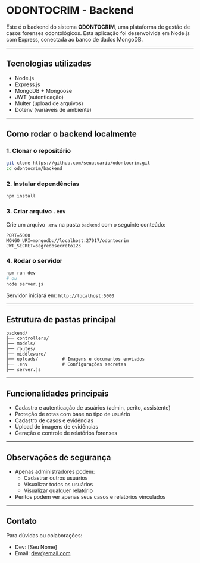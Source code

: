 # ODONTOCRIM - Backend

Este é o backend do sistema **ODONTOCRIM**, uma plataforma de gestão de casos forenses odontológicos. Esta aplicação foi desenvolvida em Node.js com Express, conectada ao banco de dados MongoDB.

---

## Tecnologias utilizadas

- Node.js
- Express.js
- MongoDB + Mongoose
- JWT (autenticação)
- Multer (upload de arquivos)
- Dotenv (variáveis de ambiente)

---

## Como rodar o backend localmente

### 1. Clonar o repositório
```bash
git clone https://github.com/seuusuario/odontocrim.git
cd odontocrim/backend
```

### 2. Instalar dependências
```bash
npm install
```

### 3. Criar arquivo `.env`
Crie um arquivo `.env` na pasta `backend` com o seguinte conteúdo:
```env
PORT=5000
MONGO_URI=mongodb://localhost:27017/odontocrim
JWT_SECRET=segredosecreto123
```

### 4. Rodar o servidor
```bash
npm run dev
# ou
node server.js
```

Servidor iniciará em: `http://localhost:5000`

---

## Estrutura de pastas principal

```
backend/
├── controllers/
├── models/
├── routes/
├── middleware/
├── uploads/         # Imagens e documentos enviados
├── .env             # Configurações secretas
├── server.js
```

---

## Funcionalidades principais

- Cadastro e autenticação de usuários (admin, perito, assistente)
- Proteção de rotas com base no tipo de usuário
- Cadastro de casos e evidências
- Upload de imagens de evidências
- Geração e controle de relatórios forenses

---

## Observações de segurança
- Apenas administradores podem:
  - Cadastrar outros usuários
  - Visualizar todos os usuários
  - Visualizar qualquer relatório
- Peritos podem ver apenas seus casos e relatórios vinculados

---

## Contato

Para dúvidas ou colaborações:
- Dev: [Seu Nome]
- Email: dev@email.com

